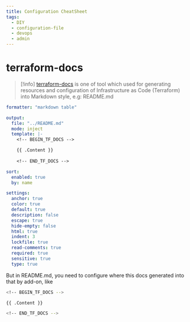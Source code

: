 ```yaml
---
title: Configuration CheatSheet
tags:
  - DIY
  - configuration-file
  - devops
  - admin
---
```

# terraform-docs

>[!info]
>[terraform-docs](https://terraform-docs.io/) is one of tool which used for generating resources and configuration of Infrastructure as Code (Terraform) into Markdown style, e.g: README.md

```yaml title=".terraform-docs.yaml"
formatter: "markdown table"

output:
  file: "../README.md"
  mode: inject
  template: |-
    <!-- BEGIN_TF_DOCS -->

    {{ .Content }}
    
    <!-- END_TF_DOCS -->

sort:
  enabled: true
  by: name

settings:
  anchor: true
  color: true
  default: true
  description: false
  escape: true
  hide-empty: false
  html: true
  indent: 3
  lockfile: true
  read-comments: true
  required: true
  sensitive: true
  type: true
```

But in README.md, you need to configure where this docs generated into that by add-on, like

```bash title="README.md"
<!-- BEGIN_TF_DOCS -->

{{ .Content }}

<!-- END_TF_DOCS -->
```